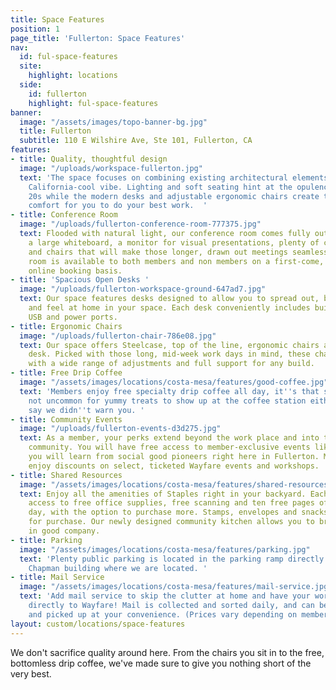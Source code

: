 ```yaml
---
title: Space Features
position: 1
page_title: 'Fullerton: Space Features'
nav:
  id: ful-space-features
  site:
    highlight: locations
  side:
    id: fullerton
    highlight: ful-space-features
banner:
  image: "/assets/images/topo-banner-bg.jpg"
  title: Fullerton
  subtitle: 110 E Wilshire Ave, Ste 101, Fullerton, CA
features:
- title: Quality, thoughtful design
  image: "/uploads/workspace-fullerton.jpg"
  text: 'The space focuses on combining existing architectural elements with a fresh
    California-cool vibe. Lighting and soft seating hint at the opulence of the roaring
    20s while the modern desks and adjustable ergonomic chairs create the space and
    comfort for you to do your best work.  '
- title: Conference Room
  image: "/uploads/fullerton-conference-room-777375.jpg"
  text: Flooded with natural light, our conference room comes fully outfitted with
    a large whiteboard, a monitor for visual presentations, plenty of charging ports,
    and chairs that will make those longer, drawn out meetings seamless. The conference
    room is available to both members and non members on a first-come, first-serve
    online booking basis.
- title: 'Spacious Open Desks '
  image: "/uploads/fullerton-workspace-ground-647ad7.jpg"
  text: Our space features desks designed to allow you to spread out, buckle down
    and feel at home in your space. Each desk conveniently includes built-in, high-powered
    USB and power ports.
- title: Ergonomic Chairs
  image: "/uploads/fullerton-chair-786e08.jpg"
  text: Our space offers Steelcase, top of the line, ergonomic chairs at each coworking
    desk. Picked with those long, mid-week work days in mind, these chairs are designed
    with a wide range of adjustments and full support for any build.
- title: Free Drip Coffee
  image: "/assets/images/locations/costa-mesa/features/good-coffee.jpg"
  text: 'Members enjoy free specialty drip coffee all day, it''s that simple. It''s
    not uncommon for yummy treats to show up at the coffee station either. Don''t
    say we didn''t warn you. '
- title: Community Events
  image: "/uploads/fullerton-events-d3d275.jpg"
  text: As a member, your perks extend beyond the work place and into the Fullerton
    community. You will have free access to member-exclusive events like Forum, where
    you will learn from social good pioneers right here in Fullerton. Members also
    enjoy discounts on select, ticketed Wayfare events and workshops.
- title: Shared Resources
  image: "/assets/images/locations/costa-mesa/features/shared-resources.jpg"
  text: Enjoy all the amenities of Staples right in your backyard. Each member has
    access to free office supplies, free scanning and ten free pages of printing per
    day, with the option to purchase more. Stamps, envelopes and snacks are also available
    for purchase. Our newly designed community kitchen allows you to breathe and eat
    in good company.
- title: Parking
  image: "/assets/images/locations/costa-mesa/features/parking.jpg"
  text: 'Plenty public parking is located in the parking ramp directly next to the
    Chapman building where we are located. '
- title: Mail Service
  image: "/assets/images/locations/costa-mesa/features/mail-service.jpg"
  text: 'Add mail service to skip the clutter at home and have your work-mail delivered
    directly to Wayfare! Mail is collected and sorted daily, and can be stored stored
    and picked up at your convenience. (Prices vary depending on membership). '
layout: custom/locations/space-features
---
```


We don't sacrifice quality around here. From the chairs you sit in to the free, bottomless drip coffee, we've made sure to give you nothing short of the very best.
